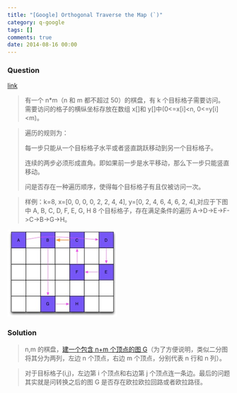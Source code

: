 ```yaml
---
title: "[Google] Orthogonal Traverse the Map (`)"
category: q-google
tags: []
comments: true
date: 2014-08-16 00:00
---
```



### Question

[link](http://www.itint5.com/oj/#22)

> 有一个 n\*m（n 和 m 都不超过 50）的棋盘，有 k 个目标格子需要访问。需要访问的格子的横纵坐标存放在数组 x[]和 y[]中(0<=x[i]<n, 0<=y[i]<m)。

> 遍历的规则为：
>
> 每一步只能从一个目标格子水平或者竖直跳跃移动到另一个目标格子。
>
> 连续的两步必须形成直角。即如果前一步是水平移动，那么下一步只能竖直移动。
>
> 问是否存在一种遍历顺序，使得每个目标格子有且仅被访问一次。

> 样例：k=8, x=[0, 0, 0, 0, 2, 2, 4, 4], y=[0, 2, 4, 6, 4, 6, 2, 4],对应于下图中 A, B, C, D, F, E, G, H 8 个目标格子，存在满足条件的遍历 A->D->E->F->C->B->G->H。

![](/images/orthogonal-map.jpg)

### Solution

> n,m 的棋盘，[建一个包含 n+m 个顶点的图 G](http://www.itint5.com/discuss/22/%E7%9B%B4%E8%A7%92%E8%B7%AF%E7%BA%BF%E9%81%8D%E5%8E%86%E6%A3%8B%E7%9B%98)（为了方便说明，类似二分图将其分为两列，左边 n 个顶点，右边 m 个顶点，分别代表 n 行和 n 列）。

> 对于目标格子(i,j)，左边第 i 个顶点和右边第 j 个顶点连一条边。最后的问题其实就是问转换之后的图 G 是否存在欧拉欧拉回路或者欧拉路径。
